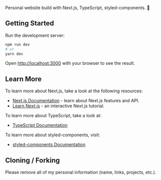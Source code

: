 Personal website build with Next.js, TypeScript, styled-components. 🚀

## Getting Started

Run the development server:

```bash
npm run dev
# or
yarn dev
```

Open [http://localhost:3000](http://localhost:3000) with your browser to see the result.

## Learn More

To learn more about Next.js, take a look at the following resources:

- [Next.js Documentation](https://nextjs.org/docs) - learn about Next.js features and API.
- [Learn Next.js](https://nextjs.org/learn) - an interactive Next.js tutorial.

To learn more about TypeScript, take a look at:

- [TypeScript Documentation](https://www.typescriptlang.org/docs/)

To learn more about styled-components, visit:

- [styled-components Documentation](https://styled-components.com/docs)

## Cloning / Forking

Please remove all of my personal information (name, links, projects, etc.).
